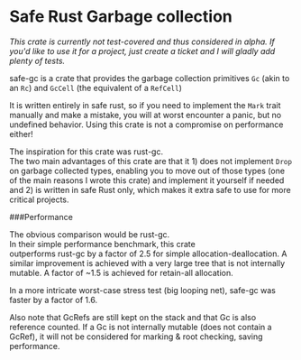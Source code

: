 # Safe Rust Garbage collection

_This crate is currently not test-covered and thus considered in alpha. If you'd like to use it for a project, just create a ticket and I will
gladly add plenty of tests._

safe-gc is a crate that provides the garbage collection primitives
`Gc` (akin to an `Rc`) and `GcCell` (the equivalent of a `RefCell`)

It is written entirely in safe rust, so if you need to implement the
`Mark` trait manually and make a mistake, you will at worst encounter a panic,
but no undefined behavior. Using this crate is not a compromise on performance either!

The inspiration for this crate was rust-gc.  
The two main advantages of this crate are that it 1) does not implement
`Drop` on garbage collected types, enabling you to move out of those types
(one of the main reasons I wrote this crate) and implement it yourself if needed
and 2) is written in safe Rust only, which makes it extra safe to use for more critical projects.

###Performance

The obvious comparison would be rust-gc.  
In their simple performance benchmark, this crate  
outperforms rust-gc by a factor of 2.5 for simple allocation-deallocation.
A similar improvement is achieved with a very large tree that is not internally mutable.
A factor of ~1.5 is achieved for retain-all allocation.

In a more intricate worst-case stress test (big looping net), safe-gc was faster by a factor of 1.6.

Also note that GcRefs are still kept on the stack and that Gc is also
reference counted. If a Gc is not internally mutable (does not contain a GcRef), it will
not be considered for marking & root checking, saving performance.

